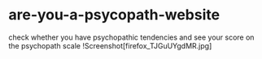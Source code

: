 # are-you-a-psycopath-website
check whether you have psychopathic tendencies and see your score on the psychopath scale
!Screenshot[firefox_TJGuUYgdMR.jpg]
